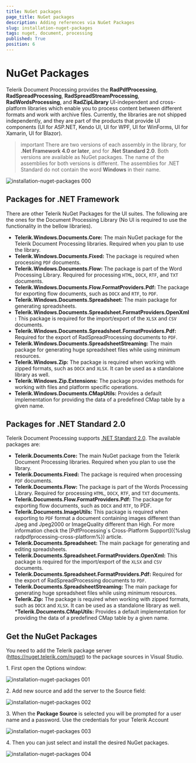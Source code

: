 ```yaml
---
title: NuGet packages
page_title: NuGet packages
description: Adding references via NuGet Packages
slug: installation-nuget-packages
tags: nuget, document, processing
published: True
position: 6
---
```



# NuGet Packages 

Telerik Document Processing provides the __RadPdfProcessing__, __RadSpreadProcessing__, __RadSpreadStreamProcessing__, __RadWordsProcessing__, and __RadZipLibrary__ UI-independent and cross-platform libraries which enable you to process content between different formats and work with archive files. Currently, the libraries are not shipped independently, and they are part of the products that provide UI components (UI for ASP.NET, Kendo UI, UI for WPF, UI for WinForms, UI for Xamarin, UI for Blazor).   
 


>important There are two versions of each assembly in the library, for __.Net Framework 4.0 or later__, and for __.Net Standard 2.0__. Both versions are available as NuGet packages. The name of the assemblies for both versions is different. The assemblies for .NET Standard do not contain the word __Windows__ in their name. 

![installation-nuget-packages 000](images/installation-nuget-packages000.png)

## Packages for .NET Framework

There are other Telerik NuGet Packages for the UI suites. The following are the ones for the Document Processing Library (No UI is required to use the functionality in the bellow libraries).     

* __Telerik.Windows.Documents.Core:__ The main NuGet package for the Telerik Document Processing libraries. Required when you plan to use the library.
* __Telerik.Windows.Documents.Fixed:__ The package is required when processing `PDF` documents.
* __Telerik.Windows.Documents.Flow:__ The package is part of the Word Processing Library. Required for processing `HTML`, `DOCX`, `RTF`, and `TXT` documents.
* __Telerik.Windows.Documents.Flow.FormatProviders.Pdf:__ The package for exporting flow documents, such as `DOCX` and `RTF`, to `PDF`.
* __Telerik.Windows.Documents.Spreadsheet:__ The main package for generating spreadsheets.
* __Telerik.Windows.Documents.Spreadsheet.FormatProviders.OpenXml:__ This package is required for the import/export of the `XLSX` and `CSV` documents. 
* __Telerik.Windows.Documents.Spreadsheet.FormatProviders.Pdf:__ Required for the export of RadSpreadProcessing documents to `PDF`.
* __Telerik.Windows.Documents.SpreadsheetStreaming:__ The main package for generating huge spreadsheet files while using minimum resources.
* __Telerik.Windows.Zip:__ The package is required when working with zipped formats, such as `DOCX` and `XLSX`. It can be used as a standalone library as well. 
* __Telerik.Windows.Zip.Extensions:__ The package provides methods for working with files and platform specific operations. 
* __Telerik.Windows.Documents.CMapUtils:__ Provides a default implementation for providing the data of a predefined CMap table by a given name.

## Packages for .NET Standard 2.0

Telerik Document Processing supports [.NET Standard 2.0](https://github.com/dotnet/standard/blob/master/docs/versions/netstandard2.0.md). The available packages are: 

* __Telerik.Documents.Core:__ The main NuGet package from the Telerik Document Processing libraries. Required when you plan to use the library.
* __Telerik.Documents.Fixed:__ The package is required when processing `PDF` documents.
* __Telerik.Documents.Flow:__ The package is part of the Words Processing Library. Required for processing `HTML`, `DOCX`, `RTF`, and `TXT` documents.
* __Telerik.Documents.Flow.FormatProviders.Pdf:__ The package for exporting flow documents, such as `DOCX` and `RTF`, to PDF.
* __Telerik.Documents.ImageUtils:__ This package is required when exporting to `PDF` format a document containing images different than Jpeg and Jpeg2000 or ImageQuality different than High. For more information check the [PdfProcessing`s Cross-Platform Support]({%slug radpdfprocessing-cross-platform%}) article.
* __Telerik.Documents.Spreadsheet:__ The main package for generating and editing spreadsheets.
* __Telerik.Documents.Spreadsheet.FormatProviders.OpenXml:__ This package is required for the import/export of the `XLSX` and `CSV` documents.
* __Telerik.Documents.Spreadsheet.FormatProviders.Pdf:__ Required for the export of RadSpreadProcessing documents to `PDF`.
* __Telerik.Documents.SpreadsheetStreaming:__ The main package for generating huge spreadsheet files while using minimum resources.
* __Telerik.Zip:__ The package is required when working with zipped formats, such as `DOCX` and `XLSX`. It can be used as a standalone library as well. 
*__Telerik.Documents.CMapUtils:__ Provides a default implementation for providing the data of a predefined CMap table by a given name.


## Get the NuGet Packages

You need to add the Telerik package server (https://nuget.telerik.com/nuget) to the package sources in Visual Studio. 

1\. First open the Options window:

![installation-nuget-packages 001](images/installation-nuget-packages001.png)

2\. Add new source and add the server to the Source field:

![installation-nuget-packages 002](images/installation-nuget-packages002.png)


3\. When the __Package Source__ is selected you will be prompted for a user name and a password. Use the credentials for your Telerik Account

![installation-nuget-packages 003](images/installation-nuget-packages003.png)

4\. Then you can just select and install the desired NuGet packages.

![installation-nuget-packages 004](images/installation-nuget-packages004.png)

 



